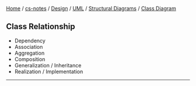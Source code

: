 [Home](https://mengxianbin.github.io) /
[cs-notes](https://mengxianbin.github.io/cs-notes/content) /
[Design](https://mengxianbin.github.io/cs-notes/content/Design) /
[UML](https://mengxianbin.github.io/cs-notes/content/Design/UML) /
[Structural Diagrams](https://mengxianbin.github.io/cs-notes/content/Design/UML/Structural%20Diagrams) /
[Class Diagram](https://mengxianbin.github.io/cs-notes/content/Design/UML/Structural%20Diagrams/Class%20Diagram)

## Class Relationship

* Dependency
* Association
* Aggregation
* Composition
* Generalization / Inheritance
* Realization / Implementation

---
